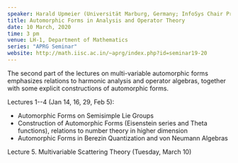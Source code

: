 ```yaml
---
speaker: Harald Upmeier (Universität Marburg, Germany; InfoSys Chair Professor, IISc)
title: Automorphic Forms in Analysis and Operator Theory
date: 10 March, 2020
time: 3 pm
venue: LH-1, Department of Mathematics
series: "APRG Seminar"
website: http://math.iisc.ac.in/~aprg/index.php?id=seminar19-20
---
```


The second part of the lectures on multi-variable automorphic forms emphasizes relations
to harmonic analysis and operator algebras, together with some explicit constructions
of automorphic forms.

Lectures 1--4 (Jan 14, 16, 29, Feb 5):
* Automorphic Forms on Semisimple Lie Groups
* Construction of Automorphic Forms (Eisenstein series and Theta functions),
relations to number theory in higher dimension
* Automorphic Forms in Berezin Quantization and von Neumann Algebras

Lecture 5. Multivariable Scattering Theory (Tuesday, March 10)
